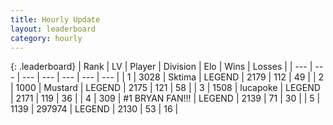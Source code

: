 ```yaml
---
title: Hourly Update
layout: leaderboard
category: hourly
---
```


{: .leaderboard}
| Rank | LV | Player | Division | Elo | Wins | Losses |
| --- | --- | --- | --- | --- | --- | --- |
| <span data-change="0">1</span> | 3028 | <span title="ID: 353063">Sktima</span> | LEGEND | <span data-change="0">2179</span> | <span data-change="0">112</span> | <span data-change="0">49</span> |
| <span data-change="1">2</span> | 1000 | <span title="ID: 611082">Mustard</span> | LEGEND | <span data-change="4">2175</span> | <span data-change="1">121</span> | <span data-change="0">58</span> |
| <span data-change="-1">3</span> | 1508 | <span title="ID: 41925">lucapoke</span> | LEGEND | <span data-change="0">2171</span> | <span data-change="0">119</span> | <span data-change="0">36</span> |
| <span data-change="0">4</span> | 309 | <span title="ID: 756342">#1 BRYAN FAN!!!</span> | LEGEND | <span data-change="0">2139</span> | <span data-change="0">71</span> | <span data-change="0">30</span> |
| <span data-change="0">5</span> | 1139 | <span title="ID: 544038">297974</span> | LEGEND | <span data-change="0">2130</span> | <span data-change="0">53</span> | <span data-change="0">16</span> |
